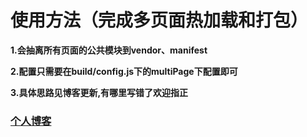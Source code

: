 # 使用方法（完成多页面热加载和打包）
**1.会抽离所有页面的公共模块到vendor、manifest**

**2.配置只需要在build/config.js下的multiPage下配置即可**

**3.具体思路见博客更新,有哪里写错了欢迎指正**

### [个人博客](http://by2z.cn/blog)